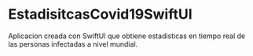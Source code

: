 # EstadisitcasCovid19SwiftUI

Aplicacion creada con SwiftUI que obtiene estadisticas en tiempo real de las personas infectadas a nivel mundial.

